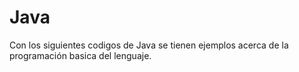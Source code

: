 # Java
Con los siguientes codigos de Java se tienen ejemplos acerca de la programación basica del lenguaje.
